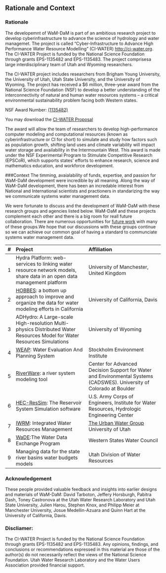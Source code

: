 ## Rationale and Context

### Rationale
The developemnt of WaM-DaM is part of an ambitious research project to develop cyberinfrastructure to advance the science of hydrology and water managemet. The project is called “Cyber-Infrastructure to Advance High Performance Water Resource Modelling” (CI-WATER) http://ci-water.org. The CI-WATER Project is funded by the National Science Foundation through grants EPS-1135482 and EPS-1135483. The project comprisesa large interdisciplinary team of Utah and Wyoming researchers.

The CI-WATER project includes researchers from Brigham Young University, the University of Utah, Utah State University, and the University of Wyoming. The project has received a $6 million, three-year award from the National Science Foundation (NSF) to develop a better understanding of the interconnectivity of natural and human water resources systems – a critical environmental sustainability problem facing both Western states.

NSF Award Number: <a href="http://www.nsf.gov/awardsearch/showAward?AWD_ID=1135482" target="_blank">(1135482)</a>

You may download the <a href="https://github.com/amabdallah/WaM-DaM/blob/master/Files/WIKI/CI-WATER_Proposal.pdf" target="_blank">CI-WATER Proposal</a>

The award will allow the team of researchers to develop high-performance computer modeling and computational resources (known as cyberinfrastructure or CI for short) to simulate and study how factors such as population growth, shifting land uses and climate variability will impact water storage and availability in the Intermountain West. This award is made under the NSF Experimental Program to Stimulate Competitive Research (EPSCoR), which supports states' efforts to enhance research, science and mathematics education, and workforce development.
 
###Context
The timming, avaialability of funds, expertise, and passion for WaM-DaM development were incredible by all meaning. Along the way of WaM-DaM development, there has been an incredable interest from National and International scientists and practioners in standarizing the way we communicate systems water management data. 

We were fortunate to discuss and the development of WaM-DaM with these research groups and agencies listed below. WaM-DaM and these projects complement each other and there is a big room for reall future collaboration. There are numerous opportunities for [future work](https://github.com/amabdallah/WaM-DaM/edit/master/docs/Future_Work.md) with many of these groups.We hope that our discussions with these groups continue so we can achieve our common goal of having a standard to communciate systems water management data. 


| #  | Project       | Affiliation|
| --- | :-------------| :-----|
|  1 |Hydra Platform: web-services to linking water resource network models, share data in an open data management platform|University of Manchester, United Kingdom|
|  2 |<a href="http://hobbes.ucdavis.edu" target="_blank">HOBBES</a>:  a bottom up approach to improve and organize the data for water modeling efforts in California|University of California, Davis|
|  3 |ADHydro: A Large-scale High-resolution Multi-physics Distributed Water Resources Model for Water Resources Simulations      |University of Wyoming|
|  4 |<a href="http://www.weap21.org/index.asp" target="_blank">WEAP</a>: Water Evaluation And Planning System|Stockholm Environment Institute|
|  5 |<a href="http://www.riverware.org/index.html" target="_blank">RiverWare</a>: a river system modeling tool| Center for Advanced Decision Support for Water and Environmental Systems (CADSWES). University of Colorado at Boulder|
|  6 |<a href="http://www.hec.usace.army.mil/software/hec-ressim" target="_blank">HEC-ResSim</a>: The Reservoir System Simulation software|U.S. Army Corps of Engineers, Institute for Water Resources, Hydrologic Engineering Center|
|  7|<a href="http://demo.tethys.ci-water.org/apps/parleys-creek-management/" target="_blank">IWRM</a>: Integrated Water Resources Management|<a href="http://urbanwater.utah.edu/home" target="_blank">The Urban Water Group</a> University of Utah|
| 8|<a href="http://www.westernstateswater.org/wade/" target="_blank">WaDE</a>:The Water Data Exchange Program|Western States Water Council|
| 9|Managing data for the state river basins water budgets models|Utah Division of Water Resources|


### Acknowledgement 
These people provided valuable feedback and insights into earlier designs and materials of WaM-DaM: David Tarboton, Jeffery Horsburgh,  Pabitra Dash, Toney Castronova at the Utah Water Research Laboratory and Utah State University, Julien Harou, Stephen Knox, and Philipp Meier at Manchester University, Josue Medellin-Azuara and Quinn Hart at the University of California, Davis.

### Discliamer:
The CI-WATER Project is funded by the National Science Foundation through grants EPS-1135482 and EPS-1135483. Any opinions, findings, and conclusions or recommendations expressed in this material are those of the author(s) do not necessarily reflect the views of the National Science Foundation. Utah Water Research Laboratory and the Water Users Association provided financial support. 
